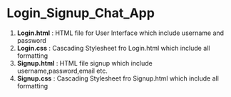 # Login_Signup_Chat_App

1. **Login.html** : HTML file for User Interface which include username and password
2. **Login.css**  : Cascading Stylesheet fro Login.html which include all formatting
3. **Signup.html** : HTML file signup which include username,password,email etc.
4. **Signup.css**  : Cascading Stylesheet fro Signup.html which include all formatting